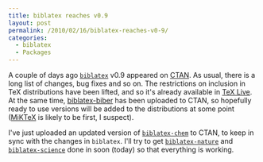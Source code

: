 ```yaml
---
title: biblatex reaches v0.9
layout: post
permalink: /2010/02/16/biblatex-reaches-v0-9/
categories:
  - biblatex
  - Packages
---
```

A couple of days ago [`biblatex`](https://ctan.org/pkg/biblatex) v0.9 appeared on [CTAN](https://www.ctan.org). As usual, there is a long list of changes, bug fixes and so on. The restrictions on inclusion in TeX distributions have been lifted, and so it's already available in [TeX Live](https://tug.org/texlive/). At the same time, [biblatex-biber](http://biblatex-biber.sourceforge.net/) has been uploaded to CTAN, so hopefully ready to use versions will be added to the distributions at some point ([MiKTeX](https://www.miktex.org/) is likely to be first, I suspect).

I've just uploaded an updated version of [`biblatex-chem`](https://ctan.org/pkg/biblatex-chem) to CTAN, to keep in sync with the changes in `biblatex`. I'll try to get [`biblatex-nature`](https://ctan.org/pkg/biblatex-nature) and [`biblatex-science`](https://ctan.org/pkg/biblatex-science) done in soon (today) so that everything is working.
